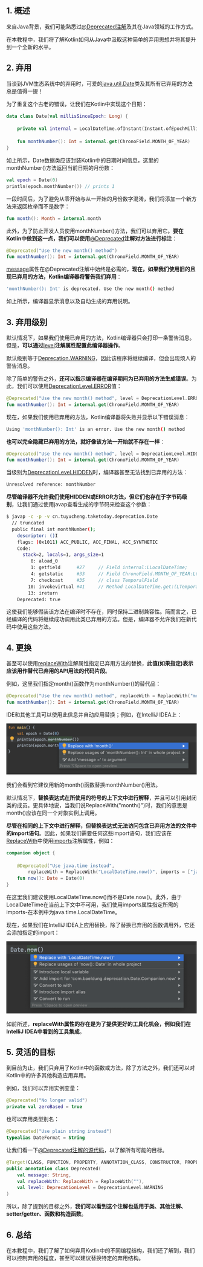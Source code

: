 ## 1. 概述

来自Java背景，我们可能熟悉过[@Deprecated注解](https://www.baeldung.com/java-deprecated)及其在Java领域的工作方式。

在本教程中，我们将了解Kotlin如何从Java中汲取这种简单的弃用思想并将其提升到一个全新的水平。

## 2. 弃用

当谈到JVM生态系统中的弃用时，可爱的[java.util.Date](https://docs.oracle.com/en/java/javase/11/docs/api/java.base/java/util/Date.html)类及其所有已弃用的方法总是值得一提！

为了重复这个古老的错误，让我们在Kotlin中实现这个日期：

```kotlin
data class Date(val millisSinceEpoch: Long) {

    private val internal = LocalDateTime.ofInstant(Instant.ofEpochMilli(millisSinceEpoch), ZoneId.of("UTC"))

    fun monthNumber(): Int = internal.get(ChronoField.MONTH_OF_YEAR)
}
```

如上所示，Date数据类应该封装Kotlin中的日期时间信息，这里的monthNumber()方法返回当前日期的月份数：

```kotlin
val epoch = Date(0)
println(epoch.monthNumber()) // prints 1
```

一段时间后，为了避免从零开始与从一开始的月份数字混淆，我们将添加一个新方法来返回枚举而不是数字：

```kotlin
fun month(): Month = internal.month
```

此外，为了防止开发人员使用monthNumber()方法，我们可以弃用它。**要在Kotlin中做到这一点，我们可以使用**[@Deprecated](https://kotlinlang.org/api/latest/jvm/stdlib/kotlin/-deprecated/)**注解对方法进行标注**：

```kotlin
@Deprecated("Use the new month() method")
fun monthNumber(): Int = internal.get(ChronoField.MONTH_OF_YEAR)
```

[message](https://kotlinlang.org/api/latest/jvm/stdlib/kotlin/-deprecated/message.html)属性在@Deprecated注解中始终是必需的，**现在，如果我们使用旧的且现已弃用的方法，Kotlin编译器将警告我们弃用**：

```bash
'monthNumber(): Int' is deprecated. Use the new month() method
```

如上所示，编译器显示消息以及自动生成的弃用说明。

## 3. 弃用级别

默认情况下，如果我们使用已弃用的方法，Kotlin编译器只会打印一条警告消息。但是，**可以通过**[level](https://kotlinlang.org/api/latest/jvm/stdlib/kotlin/-deprecated/level.html)**注解属性配置此编译器操作**。

默认级别等于[Deprecation.WARNING](https://kotlinlang.org/api/latest/jvm/stdlib/kotlin/-deprecation-level/-w-a-r-n-i-n-g.html)，因此该程序将继续编译，但会出现烦人的警告消息。

除了简单的警告之外，**还可以指示编译器在编译期间为已弃用的方法生成错误**。为此，我们可以使用[DeprecationLevel.ERROR](https://kotlinlang.org/api/latest/jvm/stdlib/kotlin/-deprecation-level/#kotlin.DeprecationLevel)值：

```kotlin
@Deprecated("Use the new month() method", level = DeprecationLevel.ERROR)
fun monthNumber(): Int = internal.get(ChronoField.MONTH_OF_YEAR)
```

现在，如果我们使用已弃用的方法，Kotlin编译器将失败并显示以下错误消息：

```bash
Using 'monthNumber(): Int' is an error. Use the new month() method
```

**也可以完全隐藏已弃用的方法，就好像该方法一开始就不存在一样**：

```kotlin
@Deprecated("Use the new month() method", level = DeprecationLevel.HIDDEN)
fun monthNumber(): Int = internal.get(ChronoField.MONTH_OF_YEAR)
```

当级别为[DeprecationLevel.HIDDEN](https://kotlinlang.org/api/latest/jvm/stdlib/kotlin/-deprecation-level/-h-i-d-d-e-n.html)时，编译器甚至无法找到已弃用的方法：

```bash
Unresolved reference: monthNumber
```

**尽管编译器不允许我们使用HIDDEN或ERROR方法，但它们也存在于字节码级别**，让我们通过使用javap查看生成的字节码来检查这个参数：

```bash
$ javap -c -p -v cn.tuyucheng.taketoday.deprecation.Date
  // truncated
  public final int monthNumber();
    descriptor: ()I
    flags: (0x1011) ACC_PUBLIC, ACC_FINAL, ACC_SYNTHETIC
    Code:
      stack=2, locals=1, args_size=1
         0: aload_0
         1: getfield      #27     // Field internal:LLocalDateTime;
         4: getstatic     #33     // Field ChronoField.MONTH_OF_YEAR:LChronoField;
         7: checkcast     #35     // class TemporalField
        10: invokevirtual #41     // Method LocalDateTime.get:(LTemporalField;)I
        13: ireturn
    Deprecated: true
```

这使我们能够假装该方法在编译时不存在，同时保持二进制兼容性。简而言之，已经编译的代码将继续成功调用此类已弃用的方法。但是，编译器不允许我们在新代码中使用这些方法。

## 4. 更换

甚至可以使用[replaceWith](https://kotlinlang.org/api/latest/jvm/stdlib/kotlin/-deprecated/replace-with.html)注解属性指定已弃用方法的替换，**此值(如果指定)表示应该用作替代已弃用的API用法的代码片段**。

例如，这里我们指定month()函数作为monthNumber()的替代品：

```kotlin
@Deprecated("Use the new month() method", replaceWith = ReplaceWith("month()"))
fun monthNumber(): Int = internal.get(ChronoField.MONTH_OF_YEAR)
```

IDE和其他工具可以使用此信息并自动应用替换；例如，在IntelliJ IDEA上：

<img src="../assets/img.png">

我们会看到它建议用新的month()函数替换monthNumber()用法。

默认情况下，**替换表达式在所使用的符号的上下文中进行解释**，并且可以引用封闭类的成员。更具体地说，当我们说ReplaceWith("month()")时，我们的意思是month()应该在同一个对象实例上调用。

**尽管在相同的上下文中进行解释，但替换表达式无法访问包含已弃用方法的文件中的import语句**。因此，如果我们需要任何这些import语句，我们应该在[ReplaceWith](https://kotlinlang.org/api/latest/jvm/stdlib/kotlin/-replace-with/)中使用[imports](https://kotlinlang.org/api/latest/jvm/stdlib/kotlin/-replace-with/imports.html)注解属性，例如：

```kotlin
companion object {

    @Deprecated("Use java.time instead",
        replaceWith = ReplaceWith("LocalDateTime.now()", imports = ["java.time.LocalDateTime"]))
    fun now(): Date = Date(0)
}
```

在这里我们建议使用LocalDateTime.now()而不是Date.now()。此外，由于LocalDateTime在当前上下文中不可用，我们使用imports属性指定所需的imports-在本例中为java.time.LocalDateTime。

现在，如果我们在IntelliJ IDEA上应用替换，除了替换已弃用的函数调用外，它还会添加指定的import：

<img src="../assets/img_1.png">

如前所述，**replaceWith属性的存在是为了提供更好的工具化机会，例如我们在IntelliJ IDEA中看到的工具集成**。

## 5. 灵活的目标

到目前为止，我们只弃用了Kotlin中的函数或方法，除了方法之外，我们还可以对Kotlin中的许多其他构造应用弃用。

例如，我们可以弃用实例变量：

```kotlin
@Deprecated("No longer valid")
private val zeroBased = true
```

也可以弃用类型别名：

```kotlin
@Deprecated("Use plain string instead")
typealias DateFormat = String
```

让我们看一下[@Deprecated注解的源代码](https://github.com/JetBrains/kotlin/blob/6efa7a51c6fa9e6c90448bc98ca8f926edfd26b6/core/builtins/src/kotlin/Annotations.kt#L32)，以了解所有可能的目标。

```kotlin
@Target(CLASS, FUNCTION, PROPERTY, ANNOTATION_CLASS, CONSTRUCTOR, PROPERTY_SETTER, PROPERTY_GETTER, TYPEALIAS)
public annotation class Deprecated(
    val message: String,
    val replaceWith: ReplaceWith = ReplaceWith(""),
    val level: DeprecationLevel = DeprecationLevel.WARNING
)
```

所以，除了提到的目标之外，**我们可以看到这个注解也适用于类、其他注解、setter/getter、函数和构造函数**。

## 6. 总结

在本教程中，我们了解了如何弃用Kotlin中的不同编程结构，我们还了解到，我们可以控制弃用的程度，甚至可以建议替换特定的弃用结构。